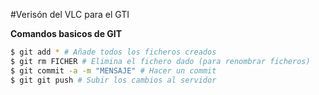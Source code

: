 #Verisón del VLC para el GTI

__Comandos basicos de GIT__

```sh
$ git add * # Añade todos los ficheros creados
$ git rm FICHER # Elimina el fichero dado (para renombrar ficheros)
$ git commit -a -m "MENSAJE" # Hacer un commit
$ git git push # Subir los cambios al servidor
```